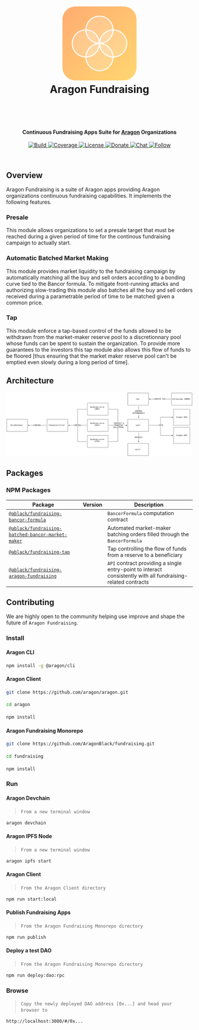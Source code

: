 <h1 align="center">
<br>

 <img src="./.github/images/icon.svg" alt="Aragon Fundraising" width="200">
  <br>
  Aragon Fundraising
  <br>
  <br>
</h1>

<br>
<h4 align="center">
    Continuous Fundraising Apps Suite for <a href="https://www.aragon.org" target="_blank">Aragon</a> Organizations

</h4>

<p align="center">
  <a href="https://badge.fury.io/js/electron-markdownify">
    <img
        src="https://travis-ci.org/AragonBlack/fundraising.svg?branch=next"
        alt="Build"
    >
  </a>
  <a href="https://coveralls.io/github/AragonBlack/fundraising?branch=next">
    <img
      src="https://coveralls.io/repos/github/AragonBlack/fundraising/badge.svg?branch=next"
      alt="Coverage"
    >
  </a>
  <a href="https://www.gnu.org/licenses/agpl-3.0">
    <img
        src="https://img.shields.io/badge/License-AGPL%20v3-blue.svg"
        alt="License"
    >
  </a>
  <a href="https://en.cryptobadges.io/donate/0x233373130f7d859c1d743d01b7dfa09b9667a69a">
    <img
        src="https://en.cryptobadges.io/badge/micro/0x233373130f7d859c1d743d01b7dfa09b9667a69a"
        alt="Donate"
    >
  </a>
  <a href="https://aragon.chat">
    <img
        src="https://img.shields.io/badge/chat-Rocket.Chat-GREEN"
        alt="Chat"
    >
  </a>
  <a href="https://twitter.com/AragonBlackTeam">
    <img 
        src="https://img.shields.io/twitter/follow/AragonBlackTeam?label=Follow"
        alt="Follow"
    >
  </a>
</p>

<br>


## Overview

Aragon Fundraising is a suite of Aragon apps providing Aragon organizations continuous fundraising capabilities. It implements the following features.

### Presale

This module allows organizations to set a presale target that must be reached during a given period of time for the continous fundraising campaign to actually start.

### Automatic Batched Market Making

This module provides market liquidity to the fundraising campaign by automatically matching all the buy and sell orders according to a bonding curve tied to the Bancor formula. To mitigate front-running attacks and authorizing slow-trading this module also batches all the buy and sell orders received during a parametrable period of time to be matched given a common price.

### Tap

This module enforce a tap-based control of the funds allowed to be withdrawn from the market-maker reserve pool to a discretionnary pool whose funds can be spent to sustain the organization. To provide more guarantees to the investors this tap module also allows this flow of funds to be floored [thus ensuring that the market maker reserve pool can't be emptied even slowly during a long period of time].


## Architecture

![Architecture](.github/images/architecture.svg)


## Packages


### NPM Packages

| Package                                                                                | Version | Description                                                                                                   |
| -------------------------------------------------------------------------------------- | ------- | ------------------------------------------------------------------------------------------------------------- |
| [`@ablack/fundraising-bancor-formula`](/apps/bancor-formula)                           |         | `BancorFormula` computation contract                                                                          |
| [`@ablack/fundraising-batched-bancor-market-maker`](/apps/batched-bancor-market-maker) |         | Automated market-maker batching orders filled through the `BancorFormula`                                     |
| [`@ablack/fundraising-tap`](/apps/tap)                                                 |         | Tap controlling the flow of funds from a reserve to a beneficiary                                             |
| [`@ablack/fundraising-aragon-fundraising`](/apps/aragon-fundraising)                   |         | `API` contract providing a single entry-point to interact consistently with all fundraising-related contracts |


## Contributing

We are highly open to the community helping use improve and shape the future of `Aragon Fundraising`.

### Install

#### Aragon CLI

```bash
npm install -g @aragon/cli
```

#### Aragon Client

```bash
git clone https://github.com/aragon/aragon.git

cd aragon

npm install
```

#### Aragon Fundraising Monorepo

```bash
git clone https://github.com/AragonBlack/fundraising.git

cd fundraising

npm install
```

### Run

#### Aragon Devchain
> `From a new terminal window`

```bash
aragon devchain
```

#### Aragon IPFS Node
> `From a new terminal window`

```bash
aragon ipfs start
```

#### Aragon Client
> `From the Aragon Client directory`

```bash
npm run start:local
```

#### Publish Fundraising Apps
> `From the Aragon Fundraising Monorepo directory`

```bash
npm run publish
```

#### Deploy a test DAO
> `From the Aragon Fundraising Monorepo directory`

```bash
npm run deploy:dao:rpc
```

### Browse

> `Copy the newly deployed DAO address [0x...] and head your browser to`
```bash 
http://localhost:3000/#/0x...
```
